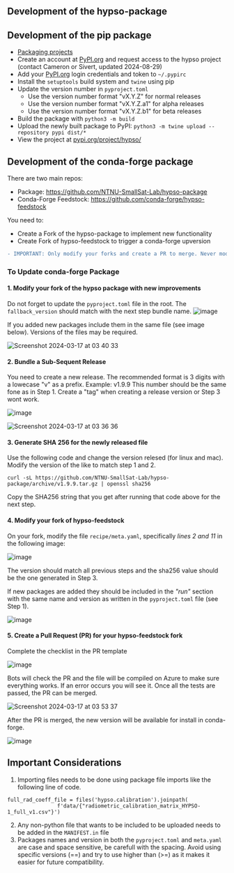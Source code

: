## Development of the hypso-package

## Development of the pip package
- [Packaging projects](https://packaging.python.org/en/latest/tutorials/packaging-projects/)
- Create an account at [PyPI.org](https:/pypi.org) and request access to the hypso project (contact Cameron or Sivert, updated 2024-08-29)
- Add your [PyPI.org](https:/pypi.org) login credentials and token to `~/.pypirc`
- Install the `setuptools` build system and `twine` using pip 
- Update the version number in `pyproject.toml`
    - Use the version number format "vX.Y.Z" for normal releases 
    - Use the version number format "vX.Y.Z.a1" for alpha releases 
    - Use the version number format "vX.Y.Z.b1" for beta releases 
- Build the package with `python3 -m build`
- Upload the newly built package to PyPI: `python3 -m twine upload --repository pypi dist/*`
- View the project at [pypi.org/project/hypso/](https://pypi.org/project/hypso/)

## Development of the conda-forge package

There are two main repos:
- Package: https://github.com/NTNU-SmallSat-Lab/hypso-package
- Conda-Forge Feedstock: https://github.com/conda-forge/hypso-feedstock

You need to:
- Create a Fork of the hypso-package to implement new functionality
- Create Fork of hypso-feedstock to trigger a conda-forge upversion

```diff
- IMPORTANT: Only modify your forks and create a PR to merge. Never modify directly.

```

### To Update conda-forge Package


#### 1. Modify your fork of the hypso package with new improvements
Do not forget to update the `pyproject.toml` file in the root. The `fallback_version` should match with the next step bundle name.
![image](https://github.com/NTNU-SmallSat-Lab/hypso-package/assets/87340855/bab5072e-cecb-4973-888a-26238c95a3ec)

If you added new packages include them in the same file (see image below). Versions of the files may be required.

![Screenshot 2024-03-17 at 03 40 33](https://github.com/NTNU-SmallSat-Lab/hypso-package/assets/87340855/f61eda77-2830-4956-a7a8-711b5085007b)


#### 2. Bundle a Sub-Sequent Release
You need to create a new release. The recommended format is 3 digits with a lowecase "v" as a prefix. Example: v1.9.9 This number should be the same fone as in Step 1. Create a "tag" when creating a release version or Step 3 wont work.

![image](https://github.com/NTNU-SmallSat-Lab/hypso-package/assets/87340855/6b920b92-6301-447a-860a-9c11720c2923)


![Screenshot 2024-03-17 at 03 36 36](https://github.com/NTNU-SmallSat-Lab/hypso-package/assets/87340855/3e43d2ef-b464-497c-bad7-a1708e6554a3)

#### 3. Generate SHA 256 for the newly released file

Use the following code and change the version relesed (for linux and mac). Modify the version of the like to match step 1 and 2.

    curl -sL https://github.com/NTNU-SmallSat-Lab/hypso-package/archive/v1.9.9.tar.gz | openssl sha256
    
Copy the SHA256 string that you get after running that code above for the next step.

#### 4. Modify your fork of hypso-feedstock

On your fork, modify the file `recipe/meta.yaml`, specifically *lines 2 and 11* in the following image:

![image](https://github.com/NTNU-SmallSat-Lab/hypso-package/assets/87340855/4dea09f0-009e-4789-98da-6c7a706721c4)

The version should match all previous steps and the sha256 value should be the one generated in Step 3.

If new packages are added they should be included in the *"run"* section with the same name and version as written in the `pyproject.toml` file (see Step 1).

![image](https://github.com/NTNU-SmallSat-Lab/hypso-package/assets/87340855/e144b135-b42d-4418-b1b1-3e7944675953)


#### 5. Create a Pull Request (PR) for your hypso-feedstock fork
Complete the checklist in the PR template

![image](https://github.com/NTNU-SmallSat-Lab/hypso-package/assets/87340855/78fdb5e2-b057-42a3-9fb0-9d331b8d93a1)

Bots will check the PR and the file will be compiled on Azure to make sure everything works. If an error occurs you will see it. Once all the tests are passed, the PR can be merged.

![Screenshot 2024-03-17 at 03 53 37](https://github.com/NTNU-SmallSat-Lab/hypso-package/assets/87340855/e3c96101-e73a-4e98-a66c-f101f82b7b9e)

After the PR is merged, the new version will be available for install in conda-forge.

![image](https://github.com/NTNU-SmallSat-Lab/hypso-package/assets/87340855/3b1ce72b-bcc0-4b74-8257-165216ab291f)


## Important Considerations

1. Importing files needs to be done using package file imports like the following line of code.

```
full_rad_coeff_file = files('hypso.calibration').joinpath(
                f'data/{"radiometric_calibration_matrix_HYPSO-1_full_v1.csv"}')
```
    
2. Any non-python file that wants to be included to be uploaded needs to be added in the `MANIFEST.in` file
3. Packages names and version in both the `pyproject.toml` and `meta.yaml` are case and space sensitive, be carefull with the spacing. Avoid using specific versions (==) and try to use higher than (>=) as it makes it easier for future compatibility.
